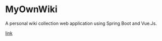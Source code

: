 # MyOwnWiki

A personal wiki collection web application using Spring Boot and Vue.Js.

[link](wiki.myownwiki.link)
